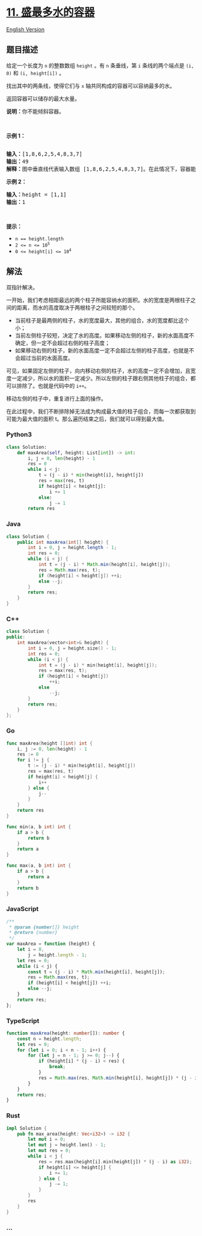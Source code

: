 # [11. 盛最多水的容器](https://leetcode.cn/problems/container-with-most-water)

[English Version](/solution/0000-0099/0011.Container%20With%20Most%20Water/README_EN.md)

## 题目描述

<!-- 这里写题目描述 -->

<p>给定一个长度为 <code>n</code> 的整数数组&nbsp;<code>height</code>&nbsp;。有&nbsp;<code>n</code>&nbsp;条垂线，第 <code>i</code> 条线的两个端点是&nbsp;<code>(i, 0)</code>&nbsp;和&nbsp;<code>(i, height[i])</code>&nbsp;。</p>

<p>找出其中的两条线，使得它们与&nbsp;<code>x</code>&nbsp;轴共同构成的容器可以容纳最多的水。</p>

<p>返回容器可以储存的最大水量。</p>

<p><strong>说明：</strong>你不能倾斜容器。</p>

<p>&nbsp;</p>

<p><strong>示例 1：</strong></p>

<p><img alt="" src="https://fastly.jsdelivr.net/gh/doocs/leetcode@main/solution/0000-0099/0011.Container%20With%20Most%20Water/images/question_11.jpg" /></p>

<pre>
<strong>输入：</strong>[1,8,6,2,5,4,8,3,7]
<strong>输出：</strong>49 
<strong>解释：</strong>图中垂直线代表输入数组 [1,8,6,2,5,4,8,3,7]。在此情况下，容器能够容纳水（表示为蓝色部分）的最大值为&nbsp;49。</pre>

<p><strong>示例 2：</strong></p>

<pre>
<strong>输入：</strong>height = [1,1]
<strong>输出：</strong>1
</pre>

<p>&nbsp;</p>

<p><strong>提示：</strong></p>

<ul>
	<li><code>n == height.length</code></li>
	<li><code>2 &lt;= n &lt;= 10<sup>5</sup></code></li>
	<li><code>0 &lt;= height[i] &lt;= 10<sup>4</sup></code></li>
</ul>

## 解法

<!-- 这里可写通用的实现逻辑 -->

双指针解决。

一开始，我们考虑相距最远的两个柱子所能容纳水的面积。水的宽度是两根柱子之间的距离，而水的高度取决于两根柱子之间较短的那个。

-   当前柱子是最两侧的柱子，水的宽度最大，其他的组合，水的宽度都比这个小；
-   当前左侧柱子较短，决定了水的高度。如果移动左侧的柱子，新的水面高度不确定，但一定不会超过右侧的柱子高度；
-   如果移动右侧的柱子，新的水面高度一定不会超过左侧的柱子高度，也就是不会超过当前的水面高度。

可见，如果固定左侧的柱子，向内移动右侧的柱子，水的高度一定不会增加，且宽度一定减少，所以水的面积一定减少。所以左侧的柱子跟右侧其他柱子的组合，都可以排除了。也就是代码中的 `i++`。

移动左侧的柱子中，重复进行上面的操作。

在此过程中，我们不断排除掉无法成为构成最大值的柱子组合，而每一次都获取到可能为最大值的面积 t。那么遍历结束之后，我们就可以得到最大值。

<!-- tabs:start -->

### **Python3**

<!-- 这里可写当前语言的特殊实现逻辑 -->

```python
class Solution:
    def maxArea(self, height: List[int]) -> int:
        i, j = 0, len(height) - 1
        res = 0
        while i < j:
            t = (j - i) * min(height[i], height[j])
            res = max(res, t)
            if height[i] < height[j]:
                i += 1
            else:
                j -= 1
        return res
```

### **Java**

<!-- 这里可写当前语言的特殊实现逻辑 -->

```java
class Solution {
    public int maxArea(int[] height) {
        int i = 0, j = height.length - 1;
        int res = 0;
        while (i < j) {
            int t = (j - i) * Math.min(height[i], height[j]);
            res = Math.max(res, t);
            if (height[i] < height[j]) ++i;
            else --j;
        }
        return res;
    }
}
```

### **C++**

```cpp
class Solution {
public:
    int maxArea(vector<int>& height) {
        int i = 0, j = height.size() - 1;
        int res = 0;
        while (i < j) {
            int t = (j - i) * min(height[i], height[j]);
            res = max(res, t);
            if (height[i] < height[j])
                ++i;
            else
                --j;
        }
        return res;
    }
};
```

### **Go**

```go
func maxArea(height []int) int {
    i, j := 0, len(height) - 1
    res := 0
    for i != j {
        t := (j - i) * min(height[i], height[j])
        res = max(res, t)
        if height[i] < height[j] {
            i++
        } else {
            j--
        }
    }
    return res
}

func min(a, b int) int {
    if a > b {
        return b
    }
    return a
}

func max(a, b int) int {
    if a > b {
        return a
    }
    return b
}
```

### **JavaScript**

```js
/**
 * @param {number[]} height
 * @return {number}
 */
var maxArea = function (height) {
    let i = 0,
        j = height.length - 1;
    let res = 0;
    while (i < j) {
        const t = (j - i) * Math.min(height[i], height[j]);
        res = Math.max(res, t);
        if (height[i] < height[j]) ++i;
        else --j;
    }
    return res;
};
```

### **TypeScript**

```ts
function maxArea(height: number[]): number {
    const n = height.length;
    let res = 0;
    for (let i = 0; i < n - 1; i++) {
        for (let j = n - 1; j >= 0; j--) {
            if (height[i] * (j - i) < res) {
                break;
            }
            res = Math.max(res, Math.min(height[i], height[j]) * (j - i));
        }
    }
    return res;
}
```

### **Rust**

```rust
impl Solution {
    pub fn max_area(height: Vec<i32>) -> i32 {
        let mut i = 0;
        let mut j = height.len() - 1;
        let mut res = 0;
        while i < j {
            res = res.max(height[i].min(height[j]) * (j - i) as i32);
            if height[i] <= height[j] {
                i += 1;
            } else {
                j -= 1;
            }
        }
        res
    }
}
```

### **...**

```

```

<!-- tabs:end -->
